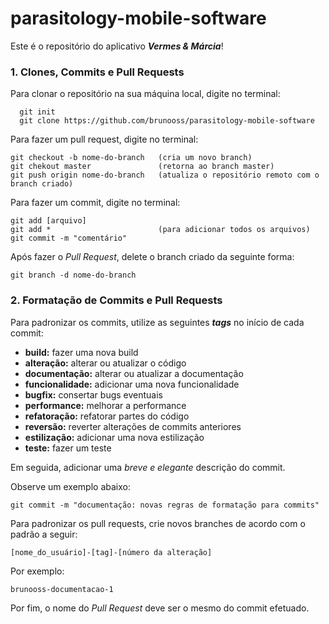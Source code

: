 # parasitology-mobile-software

Este é o repositório do aplicativo **_Vermes & Márcia_**!

### 1. Clones, Commits e Pull Requests

Para clonar o repositório na sua máquina local, digite no terminal:
```
  git init
  git clone https://github.com/brunooss/parasitology-mobile-software
```

Para fazer um pull request, digite no terminal:

```
git checkout -b nome-do-branch   (cria um novo branch)
git chekout master               (retorna ao branch master)
git push origin nome-do-branch   (atualiza o repositório remoto com o branch criado)
```

Para fazer um commit, digite no terminal:

```
git add [arquivo]
git add *                        (para adicionar todos os arquivos)  
git commit -m "comentário"
```

Após fazer o _Pull Request_, delete o branch criado da seguinte forma:

```
git branch -d nome-do-branch
```

### 2. Formatação de Commits e Pull Requests

Para padronizar os commits, utilize as seguintes **_tags_** no início de cada commit:
- **build:** fazer uma nova build
- **alteração:** alterar ou atualizar o código
- **documentação:** alterar ou atualizar a documentação
- **funcionalidade:** adicionar uma nova funcionalidade
- **bugfix:** consertar bugs eventuais
- **performance:** melhorar a performance
- **refatoração:** refatorar partes do código
- **reversão:** reverter alterações de commits anteriores
- **estilização:** adicionar uma nova estilização
- **teste:** fazer um teste

Em seguida, adicionar uma _breve e elegante_ descrição do commit.

Observe um exemplo abaixo:

```
git commit -m "documentação: novas regras de formatação para commits"
```

Para padronizar os pull requests, crie novos branches de acordo com o padrão a seguir:

```
[nome_do_usuário]-[tag]-[número da alteração]
```

Por exemplo:

```
brunooss-documentacao-1
```

Por fim, o nome do _Pull Request_ deve ser o mesmo do commit efetuado.

